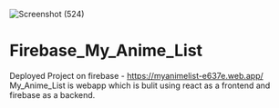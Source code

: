 ![Screenshot (524)](https://user-images.githubusercontent.com/70806481/144868700-88342842-6f2f-4c0d-b796-6c2f9a8890c6.png)
# Firebase_My_Anime_List
Deployed Project on firebase - https://myanimelist-e637e.web.app/
My_Anime_List is webapp which is bulit using react as a frontend and firebase as a backend.
